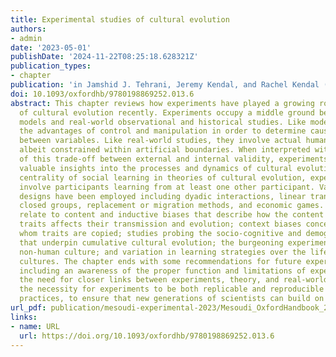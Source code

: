 ```yaml
---
title: Experimental studies of cultural evolution
authors:
- admin
date: '2023-05-01'
publishDate: '2024-11-22T08:25:18.628321Z'
publication_types:
- chapter
publication: 'in Jamshid J. Tehrani, Jeremy Kendal, and Rachel Kendal (eds), *The Oxford Handbook of Cultural Evolution*. Oxford Academic.'
doi: 10.1093/oxfordhb/9780198869252.013.6
abstract: This chapter reviews how experiments have played a growing role in the study
  of cultural evolution recently. Experiments occupy a middle ground between formal
  models and real-world observational and historical studies. Like models, they offer
  the advantages of control and manipulation in order to determine causal relations
  between variables. Like real-world studies, they involve actual human behaviour,
  albeit constrained within artificial boundaries. When interpreted within the context
  of this trade-off between external and internal validity, experiments can provide
  valuable insights into the processes and dynamics of cultural evolution. Given the
  centrality of social learning in theories of cultural evolution, experiments typically
  involve participants learning from at least one other participant. Various experimental
  designs have been employed including dyadic interactions, linear transmission chains,
  closed groups, replacement or migration methods, and economic games. Key findings
  relate to content and inductive biases that describe how the content of cultural
  traits affects their transmission and evolution; context biases concerning from
  whom traits are copied; studies probing the socio-cognitive and demographic factors
  that underpin cumulative cultural evolution; the burgeoning experimental study of
  non-human culture; and variation in learning strategies over the lifetime and across
  cultures. The chapter ends with some recommendations for future experimental research,
  including an awareness of the proper function and limitations of experimental methods;
  the need for closer links between experiments, theory, and real-world data; and
  the necessity for experiments to be both replicable and reproducible via open science
  practices, to ensure that new generations of scientists can build on reliable knowledge.
url_pdf: publication/mesoudi-experimental-2023/Mesoudi_OxfordHandbook_2023.pdf
links:
- name: URL
  url: https://doi.org/10.1093/oxfordhb/9780198869252.013.6
---
```

